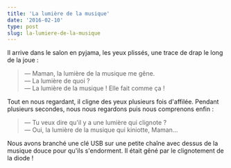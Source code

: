 ```yaml
---
title: 'La lumière de la musique'
date: '2016-02-10'
type: post
slug: la-lumiere-de-la-musique
---
```


Il arrive dans le salon en pyjama, les yeux plissés, une trace de drap le long de la joue :

> — Maman, la lumière de la musique me gêne.  
> — La lumière de quoi ?  
> — La lumière de la musique ! Elle fait comme ça !

Tout en nous regardant, il cligne des yeux plusieurs fois d'affilée. Pendant plusieurs secondes, nous nous regardons puis nous comprenons enfin :

> — Tu veux dire qu'il y a une lumière qui clignote ?  
> — Oui, la lumière de la musique qui kiniotte, Maman…

Nous avons branché une clé USB sur une petite chaîne avec dessus de la musique douce pour qu'ils s'endorment. Il était gêné par le clignotement de la diode !
